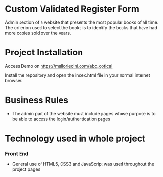 # Custom Validated Register Form

Admin section of a website that presents the most popular books of all time. The criterion used to select the books is to identify the books that have had more copies sold over the years.

# Project Installation

Access Demo on https://malloriecini.com/abc_optical

Install the repository and open the index.html file in your normal internet browser.

# Business Rules

- The admin part of the website must include pages whose purpose is to be able to access the login/authentication pages

# Technology used in whole project

### Front End

- General use of HTML5, CSS3 and JavaScript was used throughout the project pages
